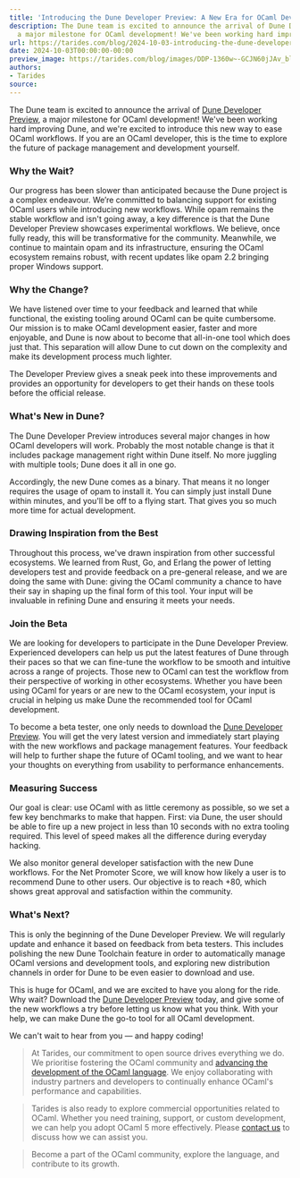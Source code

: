 ```yaml
---
title: 'Introducing the Dune Developer Preview: A New Era for OCaml Development'
description: The Dune team is excited to announce the arrival of Dune Developer Preview,
  a major milestone for OCaml development! We've been working hard improving
url: https://tarides.com/blog/2024-10-03-introducing-the-dune-developer-preview-a-new-era-for-ocaml-development
date: 2024-10-03T00:00:00-00:00
preview_image: https://tarides.com/blog/images/DDP-1360w~-GCJN60jJAv_blMzGyH5XQ.webp
authors:
- Tarides
source:
---
```


<p>The Dune team is excited to announce the arrival of <a href="https://discuss.ocaml.org/t/ann-dune-developer-preview-updates/15160/7">Dune Developer Preview</a>, a major milestone for OCaml development! We've been working hard improving Dune, and we're excited to introduce this new way to ease OCaml workflows. If you are an OCaml developer, this is the time to explore the future of package management and development yourself.</p>
<h3>Why the Wait?</h3>
<p>Our progress has been slower than anticipated because the Dune project is a complex endeavour. We’re committed to balancing support for existing OCaml users while introducing new workflows. While opam remains the stable workflow and isn't going away, a key difference is that the Dune Developer Preview showcases experimental workflows. We believe, once fully ready, this will be transformative for the community. Meanwhile, we continue to maintain opam and its infrastructure, ensuring the OCaml ecosystem remains robust, with recent updates like opam 2.2 bringing proper Windows support.</p>
<h3>Why the Change?</h3>
<p>We have listened over time to your feedback and learned that while functional, the existing tooling around OCaml can be quite cumbersome. Our mission is to make OCaml development easier, faster and more enjoyable, and Dune is now about to become that all-in-one tool which does just that. This separation will allow Dune to cut down on the complexity and make its development process much lighter.</p>
<p>The Developer Preview gives a sneak peek into these improvements and provides an opportunity for developers to get their hands on these tools before the official release.</p>
<h3>What's New in Dune?</h3>
<p>The Dune Developer Preview introduces several major changes in how OCaml developers will work. Probably the most notable change is that it includes package management right within Dune itself. No more juggling with multiple tools; Dune does it all in one go.</p>
<p>Accordingly, the new Dune comes as a binary. That means it no longer requires the usage of opam to install it. You can simply just install Dune within minutes, and you'll be off to a flying start. That gives you so much more time for actual development.</p>
<h3>Drawing Inspiration from the Best</h3>
<p>Throughout this process, we've drawn inspiration from other successful ecosystems. We learned from Rust, Go, and Erlang the power of letting developers test and provide feedback on a pre-general release, and we are doing the same with Dune: giving the OCaml community a chance to have their say in shaping up the final form of this tool. Your input will be invaluable in refining Dune and ensuring it meets your needs.</p>
<h3>Join the Beta</h3>
<p>We are looking for developers to participate in the Dune Developer Preview. Experienced developers can help us put the latest features of Dune through their paces so that we can fine-tune the workflow to be smooth and intuitive across a range of projects. Those new to OCaml can test the workflow from their perspective of working in other ecosystems. Whether you have been using OCaml for years or are new to the OCaml ecosystem, your input is crucial in helping us make Dune the recommended tool for OCaml development.</p>
<p>To become a beta tester, one only needs to download the <a href="https://preview.dune.build/">Dune Developer Preview</a>. You will get the very latest version and immediately start playing with the new workflows and package management features. Your feedback will help to further shape the future of OCaml tooling, and we want to hear your thoughts on everything from usability to performance enhancements.</p>
<h3>Measuring Success</h3>
<p>Our goal is clear: use OCaml with as little ceremony as possible, so we set a few key benchmarks to make that happen. First: via Dune, the user should be able to fire up a new project in less than 10 seconds with no extra tooling required. This level of speed makes all the difference during everyday hacking.</p>
<p>We also monitor general developer satisfaction with the new Dune workflows. For the Net Promoter Score, we will know how likely a user is to recommend Dune to other users. Our objective is to reach +80, which shows great approval and satisfaction within the community.</p>
<h3>What's Next?</h3>
<p>This is only the beginning of the Dune Developer Preview. We will regularly update and enhance it based on feedback from beta testers. This includes polishing the new Dune Toolchain feature in order to automatically manage OCaml versions and development tools, and exploring new distribution channels in order for Dune to be even easier to download and use.</p>
<p>This is huge for OCaml, and we are excited to have you along for the ride. Why wait? Download the <a href="https://preview.dune.build/">Dune Developer Preview</a> today, and give some of the new workflows a try before letting us know what you think. With your help, we can make Dune the go-to tool for all OCaml development.</p>
<p>We can't wait to hear from you — and happy coding!</p>
<blockquote>
<p>At Tarides, our commitment to open source drives everything we do. We prioritise fostering the OCaml community and <a href="https://github.com/sponsors/tarides">advancing the development of the OCaml language</a>. We enjoy collaborating with industry partners and developers to continually enhance OCaml's performance and capabilities.</p>
</blockquote>
<blockquote>
<p>Tarides is also ready to explore commercial opportunities related to OCaml. Whether you need training, support, or custom development, we can help you adopt OCaml 5 more effectively. Please <a href="https://tarides.com/contact/">contact us</a> to discuss how we can assist you.</p>
</blockquote>
<blockquote>
<p>Become a part of the OCaml community, explore the language, and contribute to its growth.</p>
</blockquote>


